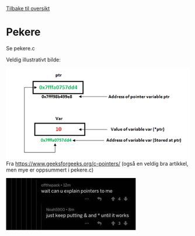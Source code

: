 [Tilbake til oversikt](./../README.md)<br />

# Pekere

Se pekere.c

Veldig illustrativt bilde:

![image](media/pointers-in-c.png)
Fra https://www.geeksforgeeks.org/c-pointers/ (også en veldig bra artikkel, men mye er oppsummert i pekere.c)


![image](media/meme.jfif)
